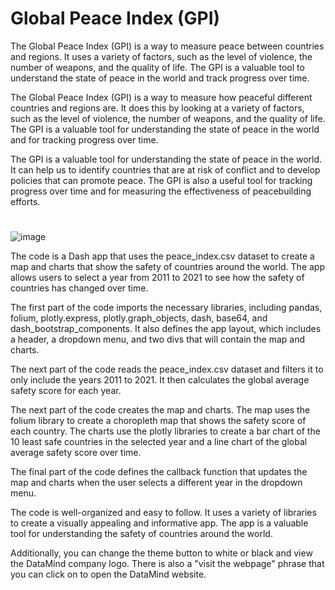 # Global Peace Index (GPI)
 The Global Peace Index (GPI) is a way to measure peace between countries and regions. It uses a variety of factors, such as the level of violence, the number of weapons, and the quality of life. The GPI is a valuable tool to understand the state of peace in the world and track progress over time.

 The Global Peace Index (GPI) is a way to measure how peaceful different countries and regions are. It does this by looking at a variety of factors, such as the level of violence, the number of weapons, and the quality of life. The GPI is a valuable tool for understanding the state of peace in the world and for tracking progress over time.

The GPI is a valuable tool for understanding the state of peace in the world. It can help us to identify countries that are at risk of conflict and to develop policies that can promote peace. The GPI is also a useful tool for tracking progress over time and for measuring the effectiveness of peacebuilding efforts.
#
![image](https://github.com/mircothibes/Global-Peace-Index--GPI-/assets/120477644/0b6d5338-6556-4d9b-93c8-6d1b70a9c8b3)

The code is a Dash app that uses the peace_index.csv dataset to create a map and charts that show the safety of countries around the world. The app allows users to select a year from 2011 to 2021 to see how the safety of countries has changed over time.

The first part of the code imports the necessary libraries, including pandas, folium, plotly.express, plotly.graph_objects, dash, base64, and dash_bootstrap_components. It also defines the app layout, which includes a header, a dropdown menu, and two divs that will contain the map and charts.

The next part of the code reads the peace_index.csv dataset and filters it to only include the years 2011 to 2021. It then calculates the global average safety score for each year.

The next part of the code creates the map and charts. The map uses the folium library to create a choropleth map that shows the safety score of each country. The charts use the plotly libraries to create a bar chart of the 10 least safe countries in the selected year and a line chart of the global average safety score over time.

The final part of the code defines the callback function that updates the map and charts when the user selects a different year in the dropdown menu.

The code is well-organized and easy to follow. It uses a variety of libraries to create a visually appealing and informative app. The app is a valuable tool for understanding the safety of countries around the world.

Additionally, you can change the theme button to white or black and view the DataMind company logo. There is also a "visit the webpage" phrase that you can click on to open the DataMind website.
